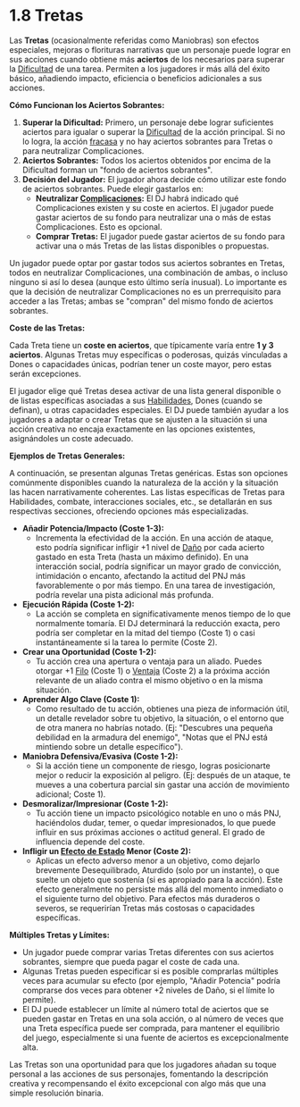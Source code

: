 # 1.8 Tretas

Las **Tretas** (ocasionalmente referidas como Maniobras) son efectos especiales, mejoras o florituras narrativas que un personaje puede lograr en sus acciones cuando obtiene más **aciertos** de los necesarios para superar la [Dificultad](./01.06_Dificultad.md) de una tarea. Permiten a los jugadores ir más allá del éxito básico, añadiendo impacto, eficiencia o beneficios adicionales a sus acciones.

**Cómo Funcionan los Aciertos Sobrantes:**

1.  **Superar la Dificultad:** Primero, un personaje debe lograr suficientes aciertos para igualar o superar la [Dificultad](./01.06_Dificultad.md) de la acción principal. Si no lo logra, la acción [fracasa](./01.04_Aciertos_y_Tipos_de_Exito.md) y no hay aciertos sobrantes para Tretas o para neutralizar Complicaciones.
2.  **Aciertos Sobrantes:** Todos los aciertos obtenidos por encima de la Dificultad forman un "fondo de aciertos sobrantes".
3.  **Decisión del Jugador:** El jugador ahora decide cómo utilizar este fondo de aciertos sobrantes. Puede elegir gastarlos en:
    *   **Neutralizar [Complicaciones](./01.07_Complicaciones.md):** El DJ habrá indicado qué Complicaciones existen y su coste en aciertos. El jugador puede gastar aciertos de su fondo para neutralizar una o más de estas Complicaciones. Esto es opcional.
    *   **Comprar Tretas:** El jugador puede gastar aciertos de su fondo para activar una o más Tretas de las listas disponibles o propuestas.

Un jugador puede optar por gastar todos sus aciertos sobrantes en Tretas, todos en neutralizar Complicaciones, una combinación de ambas, o incluso ninguno si así lo desea (aunque esto último sería inusual). Lo importante es que la decisión de neutralizar Complicaciones no es un prerrequisito para acceder a las Tretas; ambas se "compran" del mismo fondo de aciertos sobrantes.

**Coste de las Tretas:**

Cada Treta tiene un **coste en aciertos**, que típicamente varía entre **1 y 3 aciertos**. Algunas Tretas muy específicas o poderosas, quizás vinculadas a Dones o capacidades únicas, podrían tener un coste mayor, pero estas serán excepciones.

El jugador elige qué Tretas desea activar de una lista general disponible o de listas específicas asociadas a sus [Habilidades](./01.11_Habilidades_Concepto.md), Dones (cuando se definan), u otras capacidades especiales. El DJ puede también ayudar a los jugadores a adaptar o crear Tretas que se ajusten a la situación si una acción creativa no encaja exactamente en las opciones existentes, asignándoles un coste adecuado.

**Ejemplos de Tretas Generales:**

A continuación, se presentan algunas Tretas genéricas. Estas son opciones comúnmente disponibles cuando la naturaleza de la acción y la situación las hacen narrativamente coherentes. Las listas específicas de Tretas para Habilidades, combate, interacciones sociales, etc., se detallarán en sus respectivas secciones, ofreciendo opciones más especializadas.

*   **Añadir Potencia/Impacto (Coste 1-3):**
    *   Incrementa la efectividad de la acción. En una acción de ataque, esto podría significar infligir +1 nivel de [Daño](./(enlace_futuro_combate_daño).md) por cada acierto gastado en esta Treta (hasta un máximo definido). En una interacción social, podría significar un mayor grado de convicción, intimidación o encanto, afectando la actitud del PNJ más favorablemente o por más tiempo. En una tarea de investigación, podría revelar una pista adicional más profunda.
*   **Ejecución Rápida (Coste 1-2):**
    *   La acción se completa en significativamente menos tiempo de lo que normalmente tomaría. El DJ determinará la reducción exacta, pero podría ser completar en la mitad del tiempo (Coste 1) o casi instantáneamente si la tarea lo permite (Coste 2).
*   **Crear una Oportunidad (Coste 1-2):**
    *   Tu acción crea una apertura o ventaja para un aliado. Puedes otorgar +1 [Filo](./01.05_Filo.md) (Coste 1) o [Ventaja](./01.10_Ventaja.md) (Coste 2) a la próxima acción relevante de un aliado contra el mismo objetivo o en la misma situación.
*   **Aprender Algo Clave (Coste 1):**
    *   Como resultado de tu acción, obtienes una pieza de información útil, un detalle revelador sobre tu objetivo, la situación, o el entorno que de otra manera no habrías notado. (Ej: "Descubres una pequeña debilidad en la armadura del enemigo", "Notas que el PNJ está mintiendo sobre un detalle específico").
*   **Maniobra Defensiva/Evasiva (Coste 1-2):**
    *   Si la acción tiene un componente de riesgo, logras posicionarte mejor o reducir la exposición al peligro. (Ej: después de un ataque, te mueves a una cobertura parcial sin gastar una acción de movimiento adicional; Coste 1).
*   **Desmoralizar/Impresionar (Coste 1-2):**
    *   Tu acción tiene un impacto psicológico notable en uno o más PNJ, haciéndolos dudar, temer, o quedar impresionados, lo que puede influir en sus próximas acciones o actitud general. El grado de influencia depende del coste.
*   **Infligir un [Efecto de Estado](./01.13_Efectos_de_Estado.md) Menor (Coste 2):**
    *   Aplicas un efecto adverso menor a un objetivo, como dejarlo brevemente Desequilibrado, Aturdido (solo por un instante), o que suelte un objeto que sostenía (si es apropiado para la acción). Este efecto generalmente no persiste más allá del momento inmediato o el siguiente turno del objetivo. Para efectos más duraderos o severos, se requerirían Tretas más costosas o capacidades específicas.

**Múltiples Tretas y Límites:**

*   Un jugador puede comprar varias Tretas diferentes con sus aciertos sobrantes, siempre que pueda pagar el coste de cada una.
*   Algunas Tretas pueden especificar si es posible comprarlas múltiples veces para acumular su efecto (por ejemplo, "Añadir Potencia" podría comprarse dos veces para obtener +2 niveles de Daño, si el límite lo permite).
*   El DJ puede establecer un límite al número total de aciertos que se pueden gastar en Tretas en una sola acción, o al número de veces que una Treta específica puede ser comprada, para mantener el equilibrio del juego, especialmente si una fuente de aciertos es excepcionalmente alta.

Las Tretas son una oportunidad para que los jugadores añadan su toque personal a las acciones de sus personajes, fomentando la descripción creativa y recompensando el éxito excepcional con algo más que una simple resolución binaria.
